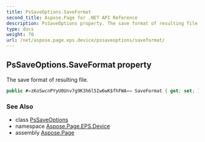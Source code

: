 ```yaml
---
title: PsSaveOptions.SaveFormat
second_title: Aspose.Page for .NET API Reference
description: PsSaveOptions property. The save format of resulting file
type: docs
weight: 70
url: /net/aspose.page.eps.device/pssaveoptions/saveformat/
---
```

## PsSaveOptions.SaveFormat property

The save format of resulting file.

```csharp
public #=zKoSwcnPYyU0Unv7g9K3h6l5Iw6wK$fhFWA== SaveFormat { get; set; }
```

### See Also

* class [PsSaveOptions](../)
* namespace [Aspose.Page.EPS.Device](../../pssaveoptions/)
* assembly [Aspose.Page](../../../)


